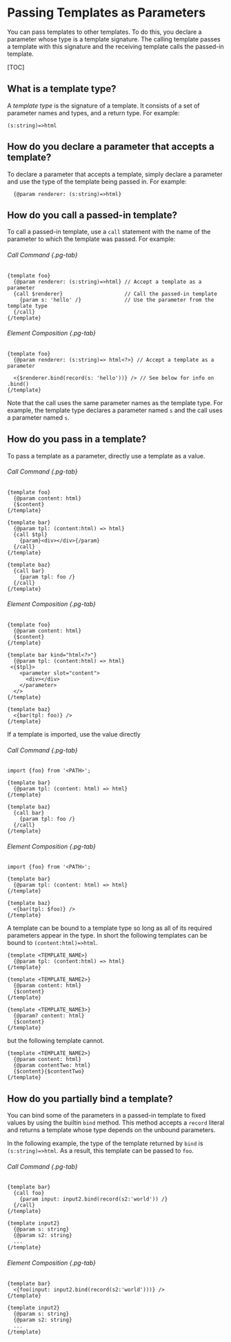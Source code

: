 # Passing Templates as Parameters

You can pass templates to other templates. To do this, you declare a parameter
whose type is a template signature. The calling template passes a template with
this signature and the receiving template calls the passed-in template.

[TOC]

## What is a template type?

A _template type_ is the signature of a template. It consists of a set of
parameter names and types, and a return type. For example:

```soy
(s:string)=>html
```

## How do you declare a parameter that accepts a template?

To declare a parameter that accepts a template, simply declare a parameter and
use the type of the template being passed in. For example:

```soy
  {@param renderer: (s:string)=>html}
```

## How do you call a passed-in template?

To call a passed-in template, use a `call` statement with the name of the
parameter to which the template was passed. For example:

<section class="polyglot">

###### Call Command {.pg-tab}

```soy
{template foo}
  {@param renderer: (s:string)=>html} // Accept a template as a parameter
  {call $renderer}                    // Call the passed-in template
    {param s: 'hello' /}              // Use the parameter from the template type
  {/call}
{/template}
```

###### Element Composition {.pg-tab}

```soy
{template foo}
  {@param renderer: (s:string)=> html<?>} // Accept a template as a parameter

  <{$renderer.bind(record(s: 'hello'))} /> // See below for info on .bind()
{/template}
```

</section>

Note that the call uses the same parameter names as the template type. For
example, the template type declares a parameter named `s` and the call uses a
parameter named `s`.

## How do you pass in a template?

To pass a template as a parameter, directly use a template as a value.

<section class="polyglot">

###### Call Command {.pg-tab}

```soy
{template foo}
  {@param content: html}
  {$content}
{/template}

{template bar}
  {@param tpl: (content:html) => html}
  {call $tpl}
    {param}<div></div>{/param}
  {/call}
{/template}

{template baz}
  {call bar}
    {param tpl: foo /}
  {/call}
{/template}
```

###### Element Composition {.pg-tab}

```soy
{template foo}
  {@param content: html}
  {$content}
{/template}

{template bar kind="html<?>"}
  {@param tpl: (content:html) => html}
 <{$tpl}>
    <parameter slot="content">
      <div></div>
    </parameter>
  </>
{/template}

{template baz}
  <{bar(tpl: foo)} />
{/template}
```

</section>

If a template is imported, use the value directly

<section class="polyglot">

###### Call Command {.pg-tab}

```soy
import {foo} from '<PATH>';

{template bar}
  {@param tpl: (content: html) => html}
{/template}

{template baz}
  {call bar}
    {param tpl: foo /}
  {/call}
{/template}
```

###### Element Composition {.pg-tab}

```soy
import {foo} from '<PATH>';

{template bar}
  {@param tpl: (content: html) => html}
{/template}

{template baz}
  <{bar(tpl: $foo)} />
{/template}
```

</section>

A template can be bound to a template type so long as all of its required
parameters appear in the type. In short the following templates can be bound to
`(content:html)=>html`.

```soy
{template <TEMPLATE_NAME>}
  {@param tpl: (content:html) => html}
{/template}

{template <TEMPLATE_NAME2>}
  {@param content: html}
  {$content}
{/template}

{template <TEMPLATE_NAME3>}
  {@param? content: html}
  {$content}
{/template}
```

but the following template cannot.

```soy
{template <TEMPLATE_NAME2>}
  {@param content: html}
  {@param contentTwo: html}
  {$content}{$contentTwo}
{/template}
```

## How do you partially bind a template?

You can bind some of the parameters in a passed-in template to fixed values by
using the builtin `bind` method. This method accepts a `record` literal and
returns a template whose type depends on the unbound parameters.

In the following example, the type of the template returned by `bind` is
`(s:string)=>html`. As a result, this template can be passed to `foo`.

<section class="polyglot">

###### Call Command {.pg-tab}

```soy
{template bar}
  {call foo}
    {param input: input2.bind(record(s2:'world')) /}
  {/call}
{/template}

{template input2}
  {@param s: string}
  {@param s2: string}
  ...
{/template}
```

###### Element Composition {.pg-tab}

```soy
{template bar}
  <{foo(input: input2.bind(record(s2:'world')))} />
{/template}

{template input2}
  {@param s: string}
  {@param s2: string}
  ...
{/template}
```

</section>

<br>

